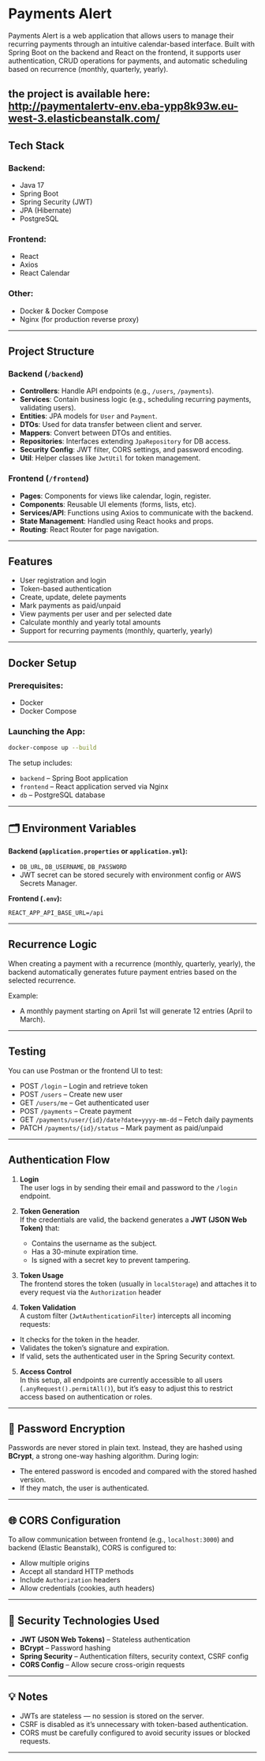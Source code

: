 # Payments Alert

Payments Alert is a web application that allows users to manage their recurring payments through an intuitive calendar-based interface. Built with Spring Boot on the backend and React on the frontend, it supports user authentication, CRUD operations for payments, and automatic scheduling based on recurrence (monthly, quarterly, yearly).

the project is available here:
http://paymentalertv-env.eba-ypp8k93w.eu-west-3.elasticbeanstalk.com/
---

## Tech Stack

### Backend:
- Java 17
- Spring Boot
- Spring Security (JWT)
- JPA (Hibernate)
- PostgreSQL

### Frontend:
- React
- Axios
- React Calendar

### Other:
- Docker & Docker Compose
- Nginx (for production reverse proxy)

---

## Project Structure

### Backend (`/backend`)
- **Controllers**: Handle API endpoints (e.g., `/users`, `/payments`).
- **Services**: Contain business logic (e.g., scheduling recurring payments, validating users).
- **Entities**: JPA models for `User` and `Payment`.
- **DTOs**: Used for data transfer between client and server.
- **Mappers**: Convert between DTOs and entities.
- **Repositories**: Interfaces extending `JpaRepository` for DB access.
- **Security Config**: JWT filter, CORS settings, and password encoding.
- **Util**: Helper classes like `JwtUtil` for token management.

### Frontend (`/frontend`)
- **Pages**: Components for views like calendar, login, register.
- **Components**: Reusable UI elements (forms, lists, etc).
- **Services/API**: Functions using Axios to communicate with the backend.
- **State Management**: Handled using React hooks and props.
- **Routing**: React Router for page navigation.

---

## Features

- User registration and login
- Token-based authentication
- Create, update, delete payments
- Mark payments as paid/unpaid
- View payments per user and per selected date
- Calculate monthly and yearly total amounts
- Support for recurring payments (monthly, quarterly, yearly)

---

## Docker Setup

### Prerequisites:
- Docker
- Docker Compose

### Launching the App:

```bash
docker-compose up --build
```

The setup includes:
- `backend` – Spring Boot application
- `frontend` – React application served via Nginx
- `db` – PostgreSQL database

---


## 🗂️ Environment Variables

**Backend (`application.properties` or `application.yml`):**
- `DB_URL`, `DB_USERNAME`, `DB_PASSWORD`
- JWT secret can be stored securely with environment config or AWS Secrets Manager.

**Frontend (`.env`):**
```
REACT_APP_API_BASE_URL=/api
```

---

## Recurrence Logic

When creating a payment with a recurrence (monthly, quarterly, yearly), the backend automatically generates future payment entries based on the selected recurrence.

Example:
- A monthly payment starting on April 1st will generate 12 entries (April to March).

---

## Testing

You can use Postman or the frontend UI to test:

- POST `/login` – Login and retrieve token
- POST `/users` – Create new user
- GET `/users/me` – Get authenticated user
- POST `/payments` – Create payment
- GET `/payments/user/{id}/date?date=yyyy-mm-dd` – Fetch daily payments
- PATCH `/payments/{id}/status` – Mark payment as paid/unpaid

---


## Authentication Flow

1. **Login**  
   The user logs in by sending their email and password to the `/login` endpoint.

2. **Token Generation**  
   If the credentials are valid, the backend generates a **JWT (JSON Web Token)** that:
    - Contains the username as the subject.
    - Has a 30-minute expiration time.
    - Is signed with a secret key to prevent tampering.

3. **Token Usage**  
   The frontend stores the token (usually in `localStorage`) and attaches it to every request via the `Authorization` header

4. **Token Validation**  
   A custom filter (`JwtAuthenticationFilter`) intercepts all incoming requests:
- It checks for the token in the header.
- Validates the token’s signature and expiration.
- If valid, sets the authenticated user in the Spring Security context.

5. **Access Control**  
   In this setup, all endpoints are currently accessible to all users (`.anyRequest().permitAll()`), but it’s easy to adjust this to restrict access based on authentication or roles.

---

## 🔐 Password Encryption

Passwords are never stored in plain text. Instead, they are hashed using **BCrypt**, a strong one-way hashing algorithm. During login:
- The entered password is encoded and compared with the stored hashed version.
- If they match, the user is authenticated.

---

## 🌐 CORS Configuration

To allow communication between frontend (e.g., `localhost:3000`) and backend (Elastic Beanstalk), CORS is configured to:
- Allow multiple origins
- Accept all standard HTTP methods
- Include `Authorization` headers
- Allow credentials (cookies, auth headers)

---

## 🧱 Security Technologies Used

- **JWT (JSON Web Tokens)** – Stateless authentication
- **BCrypt** – Password hashing
- **Spring Security** – Authentication filters, security context, CSRF config
- **CORS Config** – Allow secure cross-origin requests

---

## 💡 Notes

- JWTs are stateless — no session is stored on the server.
- CSRF is disabled as it’s unnecessary with token-based authentication.
- CORS must be carefully configured to avoid security issues or blocked requests.

---

